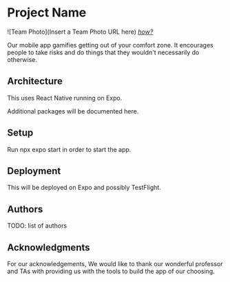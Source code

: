 # Project Name

![Team Photo](Insert a Team Photo URL here)
[*how?*](https://help.github.com/articles/about-readmes/#relative-links-and-image-paths-in-readme-files)

Our mobile app gamifies getting out of your comfort zone. It encourages people to take risks and do things that they wouldn't necessarily do otherwise. 

## Architecture

This uses React Native running on Expo.

Additional packages will be documented here.

## Setup

Run npx expo start in order to start the app.

## Deployment

This will be deployed on Expo and possibly TestFlight.

## Authors

TODO: list of authors

## Acknowledgments

For our acknowledgements, We would like to thank our wonderful professor and TAs with providing us with the tools to build the app of our choosing.